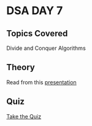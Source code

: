# DSA DAY 7

## Topics Covered

Divide and Conquer Algorithms

## Theory

Read from this [presentation](https://github.com/py93/DSA-for-Interviews-GirlScript-EOP/blob/master/Day%207/Divide%20and%20Conquer.pptx?raw=true)

## Quiz

[Take the Quiz](https://forms.gle/aRVxwUMHGLGNBgtK9)
